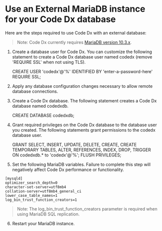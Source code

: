# Use an External MariaDB instance for your Code Dx database

Here are the steps required to use Code Dx with an external database:

>Note: Code Dx currently requires [MariaDB version 10.3.x](https://mariadb.com/kb/en/release-notes-mariadb-103-series/).

1) Create a database user for Code Dx. You can customize the following statement to create
   a Code Dx database user named codedx (remove 'REQUIRE SSL' when not using TLS).

   CREATE USER 'codedx'@'%' IDENTIFIED BY 'enter-a-password-here' REQUIRE SSL;

2) Apply any database configuration changes necessary to allow remote database connections. 

3) Create a Code Dx database. The following statement creates a Code Dx database named codedxdb.

   CREATE DATABASE codedxdb;

4) Grant required privileges on the Code Dx database to the database user you created. The
   following statements grant permissions to the codedx database user.

   GRANT SELECT, INSERT, UPDATE, DELETE, CREATE, CREATE TEMPORARY TABLES, ALTER, REFERENCES, INDEX, DROP, TRIGGER ON codedxdb.* to 'codedx'@'%';
   FLUSH PRIVILEGES;

5) Set the following MariaDB variables. Failure to complete this step will negatively affect Code Dx performance or functionality.

```
[mysqld]
optimizer_search_depth=0
character-set-server=utf8mb4
collation-server=utf8mb4_general_ci
lower_case_table_names=1
log_bin_trust_function_creators=1
```

>Note: The log_bin_trust_function_creators parameter is required when using MariaDB SQL replication.

6) Restart your MariaDB instance.
